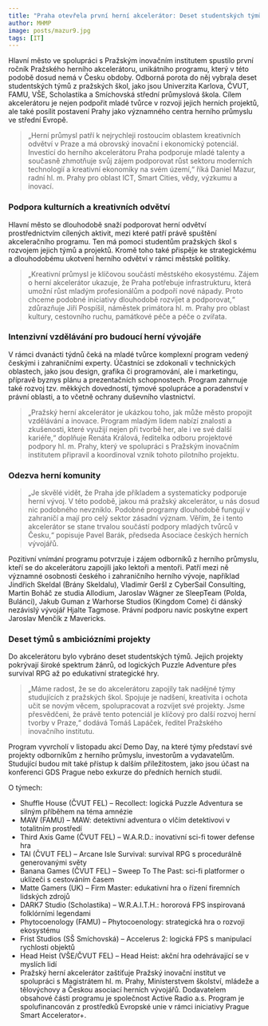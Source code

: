 ```yaml
---
title: "Praha otevřela první herní akcelerátor: Deset studentských týmů získá finanční podporu, praktické znalosti a mentoring od těch nejlepších z oboru"
author: MHMP
image: posts/mazur9.jpg
tags: [IT]
---
```


Hlavní město ve spolupráci s Pražským inovačním institutem spustilo první ročník Pražského herního akcelerátoru, unikátního programu, který v této podobě dosud nemá v Česku obdoby. Odborná porota do něj vybrala deset studentských týmů z pražských škol, jako jsou Univerzita Karlova, ČVUT, FAMU, VŠE, Scholastika a Smíchovská střední průmyslová škola. Cílem akcelerátoru je nejen podpořit mladé tvůrce v rozvoji jejich herních projektů, ale také posílit postavení Prahy jako významného centra herního průmyslu ve střední Evropě.

> „Herní průmysl patří k nejrychleji rostoucím oblastem kreativních odvětví v Praze a má obrovský inovační i ekonomický potenciál. Investicí do herního akcelerátoru Praha podporuje mladé talenty a současně zhmotňuje svůj zájem podporovat růst sektoru moderních technologií a kreativní ekonomiky na svém území,“ říká Daniel Mazur, radní hl. m. Prahy pro oblast ICT, Smart Cities, vědy, výzkumu a inovací.

### Podpora kulturních a kreativních odvětví

Hlavní město se dlouhodobě snaží podporovat herní odvětví prostřednictvím cílených aktivit, mezi které patří právě spuštění akceleračního programu. Ten má pomoci studentům pražských škol s rozvojem jejich týmů a projektů. Kromě toho také přispěje ke strategickému a dlouhodobému ukotvení herního odvětví v rámci městské politiky.

> „Kreativní průmysl je klíčovou součástí městského ekosystému. Zájem o herní akcelerátor ukazuje, že Praha potřebuje infrastrukturu, která umožní růst mladým profesionálům a podpoří nové nápady. Proto chceme podobné iniciativy dlouhodobě rozvíjet a podporovat,“ zdůrazňuje Jiří Pospíšil, náměstek primátora hl. m. Prahy pro oblast kultury, cestovního ruchu, památkové péče a péče o zvířata.

### Intenzivní vzdělávání pro budoucí herní vývojáře

V rámci dvanácti týdnů čeká na mladé tvůrce komplexní program vedený českými i zahraničními experty. Účastníci se zdokonalí v technických oblastech, jako jsou design, grafika či programování, ale i marketingu, přípravě byznys plánu a prezentačních schopnostech. Program zahrnuje také rozvoj tzv. měkkých dovedností, týmové spolupráce a poradenství v právní oblasti, a to včetně ochrany duševního vlastnictví.

> „Pražský herní akcelerátor je ukázkou toho, jak může město propojit vzdělávání a inovace. Program mladým lidem nabízí znalosti a zkušenosti, které využijí nejen při tvorbě her, ale i ve své další kariéře,“ doplňuje Renáta Králová, ředitelka odboru projektové podpory hl. m. Prahy, který ve spolupráci s Pražským inovačním institutem připravil a koordinoval vznik tohoto pilotního projektu.

### Odezva herní komunity

> „Je skvělé vidět, že Praha jde příkladem a systematicky podporuje herní vývoj. V této podobě, jakou má pražský akcelerátor, u nás dosud nic podobného nevzniklo. Podobné programy dlouhodobě fungují v zahraničí a mají pro celý sektor zásadní význam. Věřím, že i tento akcelerátor se stane trvalou součástí podpory mladých tvůrců v Česku,“ popisuje Pavel Barák, předseda Asociace českých herních vývojářů.

Pozitivní vnímání programu potvrzuje i zájem odborníků z herního průmyslu, kteří se do akcelerátoru zapojili jako lektoři a mentoři. Patří mezi ně významné osobnosti českého i zahraničního herního vývoje, například Jindřich Skeldal (Brány Skeldalu), Vladimír Geršl z CyberSail Consulting, Martin Boháč ze studia Allodium, Jaroslav Wágner ze SleepTeam (Polda, Bulánci), Jakub Guman z Warhorse Studios (Kingdom Come) či dánský nezávislý vývojář Hjalte Tagmose. Právní podporu navíc poskytne expert Jaroslav Menčík z Mavericks.

### Deset týmů s ambiciózními projekty

Do akcelerátoru bylo vybráno deset studentských týmů. Jejich projekty pokrývají široké spektrum žánrů, od logických Puzzle Adventure přes survival RPG až po edukativní strategické hry.

> „Máme radost, že se do akcelerátoru zapojily tak nadějné týmy studujících z pražských škol. Spojuje je nadšení, kreativita i ochota učit se novým věcem, spolupracovat a rozvíjet své projekty. Jsme přesvědčeni, že právě tento potenciál je klíčový pro další rozvoj herní tvorby v Praze,“ dodává Tomáš Lapáček, ředitel Pražského inovačního institutu.

Program vyvrcholí v listopadu akcí Demo Day, na které týmy představí své projekty odborníkům z herního průmyslu, investorům a vydavatelům. Studující budou mít také přístup k dalším příležitostem, jako jsou účast na konferenci GDS Prague nebo exkurze do předních herních studií.

O týmech:

* Shuffle House (ČVUT FEL) – Recollect: logická Puzzle Adventura se silným příběhem na téma amnézie
* MAW (FAMU) – MAW: detektivní adventura o vlčím detektivovi v totalitním prostředí
* Third Axis Game (ČVUT FEL) – W.A.R.D.: inovativní sci-fi tower defense hra
* TAI (ČVUT FEL) – Arcane Isle Survival: survival RPG s procedurálně generovanými světy
* Banana Games (ČVUT FEL) – Sweep To The Past: sci-fi platformer o uklízeči s cestováním časem
* Matte Gamers (UK) – Firm Master: edukativní hra o řízení firemních lidských zdrojů
* DARK7 Studio (Scholastika) – W.R.A.I.T.H.: hororová FPS inspirovaná folklórními legendami
* Phytocoenology (FAMU) – Phytocoenology: strategická hra o rozvoji ekosystému
* Frist Studios (SŠ Smíchovská) – Accelerus 2: logická FPS s manipulací rychlosti objektů
* Head Heist (VŠE/ČVUT FEL) – Head Heist: akční hra odehrávající se v myslích lidí
* Pražský herní akcelerátor zaštiťuje Pražský inovační institut ve spolupráci s Magistrátem hl. m. Prahy, Ministerstvem školství, mládeže a tělovýchovy a Českou asociací herních vývojářů. Dodavatelem obsahové části programu je společnost Active Radio a.s. Program je spolufinancován z prostředků Evropské unie v rámci iniciativy Prague Smart Accelerator+.
